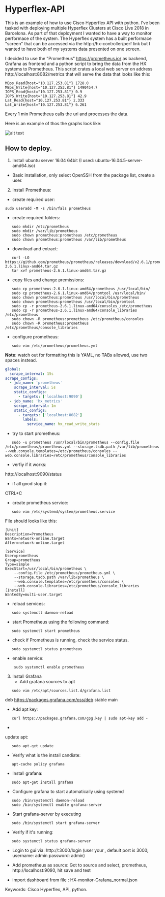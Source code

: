 # Hyperflex-API

This is an example of how to use Cisco Hyperflex API with python. I've been tasked with deploying multiple Hyperflex Clusters at Cisco Live 2018 in Barcelona. As part of that deployment I wanted to have a way to monitor performace of the system. The Hyperflex system has a built performace "screen" that can be accessed via the http://hx-controller/perf link but I wanted to have both of my systems data presented on one screen. 

I decided to use the "Prometheus" https://prometheus.io/ as backend, Grafana as frontend and a python script to bring the data from the HX systems to Prometheus. This script crates a local web server on address http://localhost:8082/metrics that will serve the data that looks like this: 
```
MBps_Read{host="10.127.253.81"} 1728.0 
MBps_Write{host="10.127.253.81"} 1490454.7 
IOPS_Read{host="10.127.253.81"} 0.9 
IOPS_Write{host="10.127.253.81"} 42.9 
Lat_Read{host="10.127.253.81"} 2.333 
Lat_Write{host="10.127.253.81"} 6.261
```
Every 1 min Prometheus calls the url and processes the data.

Here is an example of thos the graphs look like:

![alt text](https://github.com/Kris-Sekula/Hyperflex-API/blob/master/cl2018-stats-example.png "Graphana Dashboard")

## How to deploy.

1. Install ubuntu server 16.04 64bit (I used: ubuntu-16.04.5-server-amd64.iso)
  * Basic installation, only select OpenSSH from the package list, create a user.
2. Install Prometheus:
  * create required user:
```
sudo useradd -M -s /bin/fals prometheus
```
   * create required folders:
```
   sudo mkdir /etc/prometheus
   sudo mkdir /var/lib/prometheus
   sudo chown prometheus:prometheus /etc/prometheus
   sudo chown prometheus:prometheus /var/lib/prometheus
```
   * download and extract:
```
   curl -LO https://github.com/prometheus/prometheus/releases/download/v2.6.1/prometheus-2.6.1.linux-amd64.tar.gz
   tar xvf prometheus-2.6.1.linux-amd64.tar.gz
```
   * copy files and change premissions:
```
   sudo cp prometheus-2.6.1.linux-amd64/prometheus /usr/local/bin/
   sudo cp prometheus-2.6.1.linux-amd64/promtool /usr/local/bin/
   sudo chown prometheus:prometheus /usr/local/bin/prometheus
   sudo chown prometheus:prometheus /usr/local/bin/promtool
   sudo cp -r prometheus-2.6.1.linux-amd64/consoles /etc/prometheus
   sudo cp -r prometheus-2.6.1.linux-amd64/console_libraries /etc/prometheus
   sudo chown -R prometheus:prometheus /etc/prometheus/consoles
   sudo chown -R prometheus:prometheus /etc/prometheus/console_libraries
```
   * configure prometheus:
```
   sudo vim /etc/prometheus/prometheus.yml
```
   **Note:** watch out for formatting this is YAML, no TABs allowed, use two spaces instead.

```yaml
global:
  scrape_interval: 15s
scrape_configs:
  - job_name: 'prometheus'
    scrape_interval: 5s
    static_configs:
      - targets: ['localhost:9090']
  - job_name: 'hx_metrics'
    scrape_interval: 1m
    static_configs:
      - targets: ['localhost:8082']
        labels:
          service_name: hx_read_write_stats
```
   * try to start prometheus:
```
   sudo -u prometheus /usr/local/bin/prometheus --config.file /etc/prometheus/prometheus.yml --storage.tsdb.path /var/lib/prometheus --web.console.templates=/etc/prometheus/consoles --web.console.libraries=/etc/prometheus/console_libraries
```
   * verfiy if it works:
   
   http://localhost:9090/status

   * if all good stop it:
   
   CTRL+C
	
   * create prometheus service:
```
   sudo vim /etc/systemd/system/prometheus.service
```
   File should looks like this:
```
[Unit]
Description=Prometheus
Wants=network-online.target
After=network-online.target

[Service]
User=prometheus
Group=prometheus
Type=simple
ExecStart=/usr/local/bin/prometheus \
	--config.file /etc/prometheus/prometheus.yml \
	--storage.tsdb.path /var/lib/prometheus \
	--web.console.templates=/etc/prometheus/consoles \
	--web.console.libraries=/etc/prometheus/console_libraries
[Install]
WantedBy=multi-user.target
```
   * reload services:
```
   sudo systemctl daemon-reload
```
   * start Prometheus using the following command:
```
   sudo systemctl start prometheus
```
   * check if Prometheus is running, check the service status.
```
   sudo systemctl status prometheus
```
   * enable service:
```
	sudo systemctl enable prometheus
```
3. Install Grafana
   * Add grafana sources to apt
```
   sudo vim /etc/apt/sources.list.d/grafana.list
```
   deb https://packages.grafana.com/oss/deb stable main

   * Add apt key:
```
   curl https://packages.grafana.com/gpg.key | sudo apt-key add -
```
   * 
   update apt:
```
   sudo apt-get update
```
   * Verify what is the install candiate:
```
   apt-cache policy grafana
```
   * Install grafana:
```
   sudo apt-get install grafana
```
   * Configure grafana to start automatically using systemd
```
   sudo /bin/systemctl daemon-reload
   sudo /bin/systemctl enable grafana-server
```
   * Start grafana-server by executing
```
   sudo /bin/systemctl start grafana-server
```
   * Verify if it's running:
```
   sudo systemctl status grafana-server
```
   * Login to gui via:
   http://<ip>:3000/login (user your <ip>, default port is 3000, username: admin password: admin)

   * Add prometheus as source:
   Got to source and select, prometheus, http://localhost:9090, hit save and test
   
   * import dashboard from file : HX-monitor-Grafana_normal.json

Keywords: Cisco Hyperflex, API, python.
